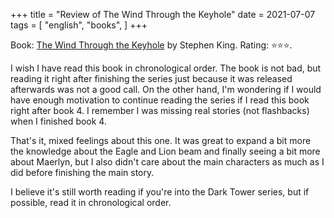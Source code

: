 +++
title = "Review of The Wind Through the Keyhole"
date = 2021-07-07
tags = [
    "english",
    "books",
]
+++

Book: [The Wind Through the Keyhole](https://www.goodreads.com/review/show/4086228715) by Stephen King. Rating: ⭐️⭐️⭐️.

I wish I have read this book in chronological order. The book is not bad, but
reading it right after finishing the series just because it was released
afterwards was not a good call. On the other hand, I'm wondering if I would have
enough motivation to continue reading the series if I read this book right after
book 4. I remember I was missing real stories (not flashbacks) when I finished
book 4.

That's it, mixed feelings about this one. It was great to expand a bit more the
knowledge about the Eagle and Lion beam and finally seeing a bit more about
Maerlyn, but I also didn't care about the main characters as much as I did
before finishing the main story.

I believe it's still worth reading if you're into the Dark Tower series, but if
possible, read it in chronological order.
